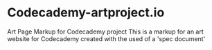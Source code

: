 # Codecademy-artproject.io
Art Page Markup for Codecademy project 
This is a markup for an art website for Codecademy created with the used of a 'spec document'
